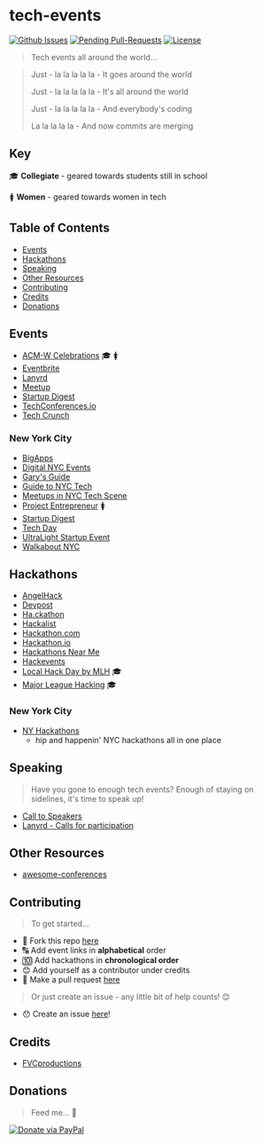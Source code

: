 # tech-events

[![Github Issues](http://githubbadges.herokuapp.com/fvcproductions/tech-events/issues.svg?style=flat-square)](https://github.com/fvcproductions/tech-events/issues) [![Pending Pull-Requests](http://githubbadges.herokuapp.com/fvcproductions/tech-events/pulls.svg?style=flat-square)](https://github.com/fvcproductions/tech-events/pulls) [![License](http://img.shields.io/:license-mit-blue.svg?style=flat-square)](http://badges.mit-license.org)

> Tech events all around the world...

> Just - la la la la la - It goes around the world
>
> Just - la la la la la - It's all around the world
>
> Just - la la la la la - And everybody's coding
>
> La la la la la - And now commits are merging

## Key

🎓 **Collegiate** - geared towards students still in school

🚺 **Women** - geared towards women in tech

## Table of Contents

- [Events](#events)
- [Hackathons](#usage)
- [Speaking](#speaking)
- [Other Resources](#other-resources)
- [Contributing](#contributing)
- [Credits](#credits)
- [Donations](#donations)

## Events

- [ACM-W Celebrations](http://women.acm.org/celebrations) 🎓 🚺
- [Eventbrite](https://www.eventbrite.com)
- [Lanyrd](http://lanyrd.com)
- [Meetup](http://www.meetup.com/)
- [Startup Digest](https://www.startupdigest.com/)
- [TechConferences.io](http://www.techconferences.io/)
- [Tech Crunch](http://techcrunch.com/events)

### New York City

- [BigApps](http://nycbigapps.com/)
- [Digital NYC Events](http://www.digital.nyc/events/search)
- [Gary's Guide](http://garysguide.com/events)
- [Guide to NYC Tech](http://www.slideshare.net/schlaf/guide-to-nyc-tech)
- [Meetups in NYC Tech Scene](http://www.meetup.com/ny-tech)
- [Project Entrepreneur](http://projectentrepreneur.org/) 🚺
- [Startup Digest](https://www.startupdigest.com/digests/new-york-city)
- [Tech Day](https://techdayhq.com/new-york)
- [UltraLight Startup Event](http://ultralightstartups.com/)
- [Walkabout NYC](http://walkaboutnyc.com/)

## Hackathons

- [AngelHack](http://angelhack.com/events)
- [Devpost](https://devpost.com/hackathons)
- [Ha.ckathon](http://ha.ckathon.com/)
- [Hackalist](http://www.hackalist.org/)
- [Hackathon.com](http://www.hackathon.com/)
- [Hackathon.io](http://www.hackathon.io/events)
- [Hackathons Near Me](http://hackathonsnear.me/)
- [Hackevents](https://hackevents.co/hackathons)
- [Local Hack Day by MLH](https://localhackday.mlh.io/) 🎓
- [Major League Hacking](https://mlh.io/) 🎓

### New York City

- [NY Hackathons](http://nyhackathons.com/)
    + hip and happenin' NYC hackathons all in one place

## Speaking

> Have you gone to enough tech events? Enough of staying on sidelines, it's time to speak up!

- [Call to Speakers](https://calltospeakers.com/)
- [Lanyrd - Calls for participation](http://lanyrd.com/calls/)

## Other Resources

- [awesome-conferences](https://github.com/RichardLitt/awesome-conferences)

## Contributing

> To get started...

- 🍴 Fork this repo [here](https://github.com/fvcproductions/tech-events#fork-destination-box)
- 🔠 Add event links in **alphabetical** order
- 🔟 Add hackathons in **chronological order**
- 😊 Add yourself as a contributor under credits
- 🔧 Make a pull request [here](https://github.com/fvcproductions/tech-events/compare)

> Or just create an issue - any little bit of help counts! 😊

- 😯 Create an issue [here](https://github.com/fvcproductions/tech-events/issues)!

## Credits

- [FVCproductions](http://fvcproductions.com)

## Donations

> Feed me... 🍕

[![Donate via PayPal](https://raw.github.com/xioTechnologies/PayPal-Button/master/PayPal%20Button.png)](http://paypal.me/fvcproductions)
